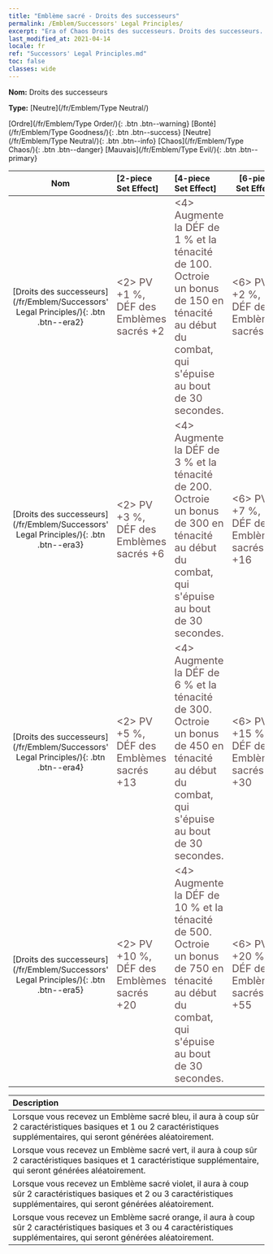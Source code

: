 ```yaml
---
title: "Emblème sacré - Droits des successeurs"
permalink: /Emblem/Successors' Legal Principles/
excerpt: "Era of Chaos Droits des successeurs. Droits des successeurs. Era of Chaos Emblème sacré Droits des successeurs. Era of Chaos Neutre Droits des successeurs"
last_modified_at: 2021-04-14
locale: fr
ref: "Successors' Legal Principles.md"
toc: false
classes: wide
---
```


 **Nom:** Droits des successeurs

 **Type:** [Neutre](/fr/Emblem/Type Neutral/)

  [Ordre](/fr/Emblem/Type Order/){: .btn .btn--warning}   [Bonté](/fr/Emblem/Type Goodness/){: .btn .btn--success}   [Neutre](/fr/Emblem/Type Neutral/){: .btn .btn--info}   [Chaos](/fr/Emblem/Type Chaos/){: .btn .btn--danger}   [Mauvais](/fr/Emblem/Type Evil/){: .btn .btn--primary} 

  |  Nom    | [2-piece Set Effect] | [4-piece Set Effect] | [6-piece Set Effect]  | 
  |:-----------------------:|:-------------------|:-----------------|----------------| 
  | [Droits des successeurs](/fr/Emblem/Successors' Legal Principles/){: .btn .btn--era2} | <span style="color: #645252;font-size:20px">&lt;2&gt; PV +1 %, DÉF des Emblèmes sacrés +2</span> | <span style="color: #645252;font-size:20px">&lt;4&gt; Augmente la DÉF de 1 % et la ténacité de 100. Octroie un bonus de 150 en ténacité au début du combat, qui s'épuise au bout de 30 secondes.</span> | <span style="color: #645252;font-size:20px">&lt;6&gt; PV +2 %, DÉF des Emblèmes sacrés +6</span> | 
  | [Droits des successeurs](/fr/Emblem/Successors' Legal Principles/){: .btn .btn--era3} | <span style="color: #645252;font-size:20px">&lt;2&gt; PV +3 %, DÉF des Emblèmes sacrés +6</span> | <span style="color: #645252;font-size:20px">&lt;4&gt; Augmente la DÉF de 3 % et la ténacité de 200. Octroie un bonus de 300 en ténacité au début du combat, qui s'épuise au bout de 30 secondes.</span> | <span style="color: #645252;font-size:20px">&lt;6&gt; PV +7 %, DÉF des Emblèmes sacrés +16</span> | 
  | [Droits des successeurs](/fr/Emblem/Successors' Legal Principles/){: .btn .btn--era4} | <span style="color: #645252;font-size:20px">&lt;2&gt; PV +5 %, DÉF des Emblèmes sacrés +13</span> | <span style="color: #645252;font-size:20px">&lt;4&gt; Augmente la DÉF de 6 % et la ténacité de 300. Octroie un bonus de 450 en ténacité au début du combat, qui s'épuise au bout de 30 secondes.</span> | <span style="color: #645252;font-size:20px">&lt;6&gt; PV +15 %, DÉF des Emblèmes sacrés +30</span> | 
  | [Droits des successeurs](/fr/Emblem/Successors' Legal Principles/){: .btn .btn--era5} | <span style="color: #645252;font-size:20px">&lt;2&gt; PV +10 %, DÉF des Emblèmes sacrés +20</span> | <span style="color: #645252;font-size:20px">&lt;4&gt; Augmente la DÉF de 10 % et la ténacité de 500. Octroie un bonus de 750 en ténacité au début du combat, qui s'épuise au bout de 30 secondes.</span> | <span style="color: #645252;font-size:20px">&lt;6&gt; PV +20 %, DÉF des Emblèmes sacrés +55</span> | 

  |         Description            | 
  |:-------------------------------|
  | Lorsque vous recevez un Emblème sacré bleu, il aura à coup sûr 2 caractéristiques basiques et 1 ou 2 caractéristiques supplémentaires, qui seront générées aléatoirement. |
  | Lorsque vous recevez un Emblème sacré vert, il aura à coup sûr 2 caractéristiques basiques et 1 caractéristique supplémentaire, qui seront générées aléatoirement. |
  | Lorsque vous recevez un Emblème sacré violet, il aura à coup sûr 2 caractéristiques basiques et 2 ou 3 caractéristiques supplémentaires, qui seront générées aléatoirement. |
  | Lorsque vous recevez un Emblème sacré orange, il aura à coup sûr 2 caractéristiques basiques et 3 ou 4 caractéristiques supplémentaires, qui seront générées aléatoirement. |
